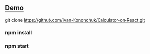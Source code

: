 ## [Demo](https://ivan-kononchuk.github.io/Calculator-on-React/)

git clone https://github.com/Ivan-Kononchuk/Calculator-on-React.git

### npm install

### npm start
